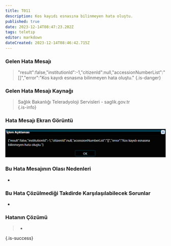 ```yaml
---
title: T011
description: Kos kayıdı esnasına bilinmeyen hata oluştu.
published: true
date: 2023-12-14T08:47:23.202Z
tags: teletıp
editor: markdown
dateCreated: 2023-12-14T08:46:42.715Z
---
```


### Gelen Hata Mesajı 
> "result":false,"institutionld":-1,"citizenld":null,"accessionNumberList":"[]","error":"Kos kayıdı esnasına bilinmeyen hata oluştu."
{.is-danger}


### Gelen Hata Mesajı Kaynağı
> Sağlık Bakanlığı Teleradyoloji Servisleri - saglik.gov.tr  
{.is-info}


### Hata Mesajı Ekran Görüntü

![t011.png](/hatagoruntu/t011.png)


### Bu Hata Mesajının Olası Nedenleri 

- 

### Bu Hata Çözülmediği Takdirde Karşılaşılabilecek Sorunlar

- 

### Hatanın Çözümü

>  - 
{.is-success}



